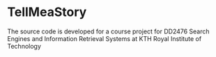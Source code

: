 # TellMeaStory

The source code is developed for a course project for DD2476 Search Engines and Information Retrieval Systems at KTH Royal Institute of Technology
